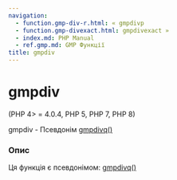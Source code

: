 ```yaml
---
navigation:
  - function.gmp-div-r.html: « gmpdivр
  - function.gmp-divexact.html: gmpdivexact »
  - index.md: PHP Manual
  - ref.gmp.md: GMP Функції
title: gmpdiv
---
```

# gmpdiv

(PHP 4> = 4.0.4, PHP 5, PHP 7, PHP 8)

gmpdiv - Псевдонім [gmpdivq()](function.gmp-div-q.html)

### Опис

Ця функція є псевдонімом: [gmpdivq()](function.gmp-div-q.html)
